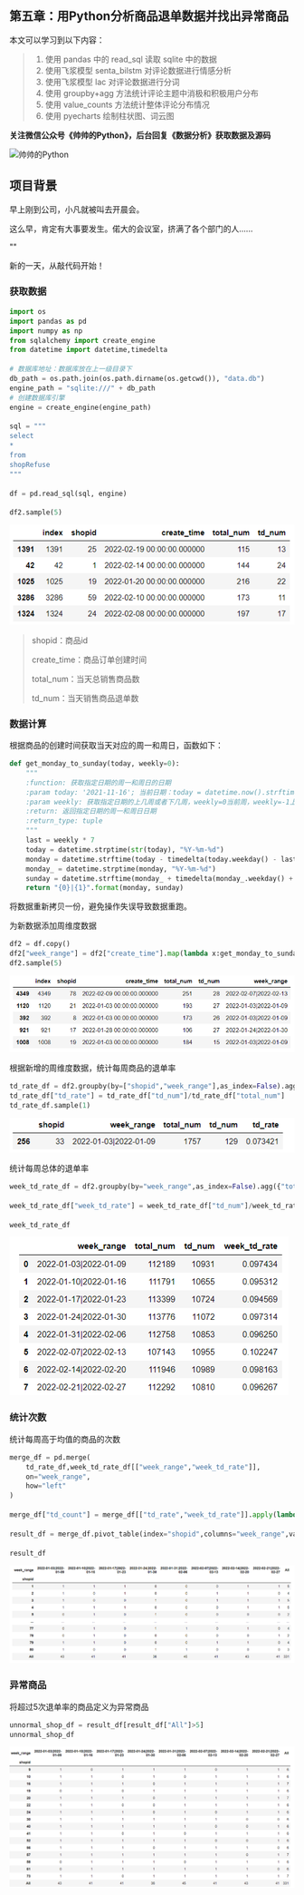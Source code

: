 ## 第五章：用Python分析商品退单数据并找出异常商品

本文可以学习到以下内容：

>1. 使用 pandas 中的 read_sql 读取 sqlite 中的数据
>2. 使用飞浆模型 senta_bilstm 对评论数据进行情感分析
>3. 使用飞浆模型 lac 对评论数据进行分词
>4. 使用 groupby+agg 方法统计评论主题中消极和积极用户分布
>5. 使用 value_counts 方法统计整体评论分布情况
>6. 使用 pyecharts 绘制柱状图、词云图

**关注微信公众号《帅帅的Python》，后台回复《数据分析》获取数据及源码**

![帅帅的Python](C:/Users/admin/data_analysis/images/sspython.png)

## 项目背景

早上刚到公司，小凡就被叫去开晨会。

这么早，肯定有大事要发生。偌大的会议室，挤满了各个部门的人......

""



新的一天，从敲代码开始！

### 获取数据

```python
import os
import pandas as pd
import numpy as np
from sqlalchemy import create_engine
from datetime import datetime,timedelta

# 数据库地址：数据库放在上一级目录下
db_path = os.path.join(os.path.dirname(os.getcwd()), "data.db")
engine_path = "sqlite:///" + db_path
# 创建数据库引擎
engine = create_engine(engine_path)

sql = """
select 
*
from
shopRefuse
"""

df = pd.read_sql(sql, engine)

df2.sample(5)
```

![](./图片/1.png)

> shopid：商品id
>
> create_time：商品订单创建时间
>
> total_num：当天总销售商品数
>
> td_num：当天销售商品退单数

### 数据计算

根据商品的创建时间获取当天对应的周一和周日，函数如下：


```python
def get_monday_to_sunday(today, weekly=0):
    """
    :function: 获取指定日期的周一和周日的日期
    :param today: '2021-11-16'; 当前日期：today = datetime.now().strftime('%Y-%m-%d')
    :param weekly: 获取指定日期的上几周或者下几周，weekly=0当前周，weekly=-1上一周，weekly=1下一周
    :return: 返回指定日期的周一和周日日期
    :return_type: tuple
    """
    last = weekly * 7
    today = datetime.strptime(str(today), "%Y-%m-%d")
    monday = datetime.strftime(today - timedelta(today.weekday() - last), "%Y-%m-%d")
    monday_ = datetime.strptime(monday, "%Y-%m-%d")
    sunday = datetime.strftime(monday_ + timedelta(monday_.weekday() + 6), "%Y-%m-%d")
    return "{0}|{1}".format(monday, sunday)
```

将数据重新拷贝一份，避免操作失误导致数据重跑。

为新数据添加周维度数据


```python
df2 = df.copy()
df2["week_range"] = df2["create_time"].map(lambda x:get_monday_to_sunday(str(x)[:10]))
df2.sample(5)
```

![](./图片/2.png)

根据新增的周维度数据，统计每周商品的退单率


```python
td_rate_df = df2.groupby(by=["shopid","week_range"],as_index=False).agg({"total_num":"sum","td_num":"sum"})
td_rate_df["td_rate"] = td_rate_df["td_num"]/td_rate_df["total_num"]
td_rate_df.sample(1)
```

![](./图片/3.png)

统计每周总体的退单率


```python
week_td_rate_df = df2.groupby(by="week_range",as_index=False).agg({"total_num":"sum","td_num":"sum"})

week_td_rate_df["week_td_rate"] = week_td_rate_df["td_num"]/week_td_rate_df["total_num"]

week_td_rate_df
```

![](./图片/4.png)

### 统计次数

统计每周高于均值的商品的次数


```python
merge_df = pd.merge(
    td_rate_df,week_td_rate_df[["week_range","week_td_rate"]],
    on="week_range",
    how="left"
)

merge_df["td_count"] = merge_df[["td_rate","week_td_rate"]].apply(lambda x:0 if x[0]<=x[1] else 1,axis=1)

result_df = merge_df.pivot_table(index="shopid",columns="week_range",values="td_count",margins=True,aggfunc=lambda x:x.sum())

result_df
```

![](./图片/5.png)

### 异常商品

将超过5次退单率的商品定义为异常商品


```python
unnormal_shop_df = result_df[result_df["All"]>5]
unnormal_shop_df
```

![](./图片/6.png)





